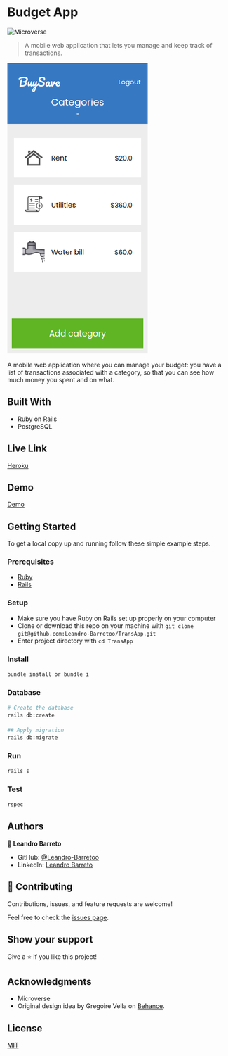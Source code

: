 # Budget App

![Microverse](https://img.shields.io/badge/Microverse-blueviolet)

> A mobile web application that lets you manage and keep track of transactions.

![screenshot](./app/assets/images/transapp.png)

A mobile web application where you can manage your budget: you have a list of transactions associated with a category, so that you can see how much money you spent and on what.

## Built With

- Ruby on Rails
- PostgreSQL

## Live Link

[Heroku](https://transaction-a.herokuapp.com/)

## Demo

[Demo](https://www.loom.com/share/f0dd8583e58b412c9c722f79153efaf9)

## Getting Started

To get a local copy up and running follow these simple example steps.

### Prerequisites

- [Ruby](https://www.ruby-lang.org/en/)
- [Rails](https://gorails.com/)

### Setup

- Make sure you have Ruby on Rails set up properly on your computer
- Clone or download this repo on your machine with `git clone git@github.com:Leandro-Barretoo/TransApp.git`
- Enter project directory with `cd TransApp`

### Install

```sh
bundle install or bundle i
```

### Database

```sh
# Create the database
rails db:create

## Apply migration
rails db:migrate
```

### Run

```sh
rails s
```

### Test

```sh
rspec
```

## Authors

👤 **Leandro Barreto**

- GitHub: [@Leandro-Barretoo](https://github.com/Leandro-Barretoo)
- LinkedIn: [Leandro Barreto](https://www.linkedin.com/in/leandroobarreto/)

## 🤝 Contributing

Contributions, issues, and feature requests are welcome!

Feel free to check the [issues page](../../issues/).

## Show your support

Give a ⭐️ if you like this project!

## Acknowledgments

- Microverse
- Original design idea by Gregoire Vella on [Behance](https://www.behance.net/gregoirevella).

## License

[MIT](./LICENSE)
